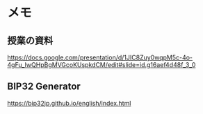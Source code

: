 # メモ

## 授業の資料
https://docs.google.com/presentation/d/1JIC8Zuy0wqpM5c-4o-4gFu_IwQHpBgMVGcoKUspkdCM/edit#slide=id.g16aef4d48f_3_0

## BIP32 Generator
https://bip32jp.github.io/english/index.html
